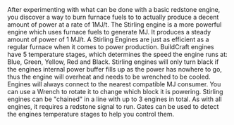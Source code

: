 <chapter name="tile.engineStone.name"/>
<lore>
After experimenting with what can be done with a basic redstone engine, you discover a way to burn furnace fuels to to actually produce a decent amount of power at a rate of 1MJ/t.
</lore>
<no_lore>
The Stirling engine is a more powerful engine which uses furnace fuels to generate MJ. It produces a steady amount of power of 1 MJ/t.
</no_lore>
<chapter name="Information"/>
A Stirling Engines are just as efficient as a regular furnace when it comes to power production.
<recipes_usages stack="buildcraftcore:engine_stone"/>
<chapter name="Engine Mechanics"/>
BuildCraft engines have 5 temperature stages, which determines the speed the engine runs at: Blue, Green, Yellow, Red and Black.
Stirling engines will only turn black if the engines internal power buffer fills up as the power has nowhere to go, thus the engine will overheat and needs to be wrenched to be cooled.
Engines will always connect to the nearest compatible MJ consumer.
You can use a Wrench to rotate it to change which block it is powering.
Stirling engines can be "chained" in a line with up to 3 engines in total.
As with all engines, it <bold>requires a redstone signal to run.</bold>
Gates can be used to detect the engines temperature stages to help you control them.